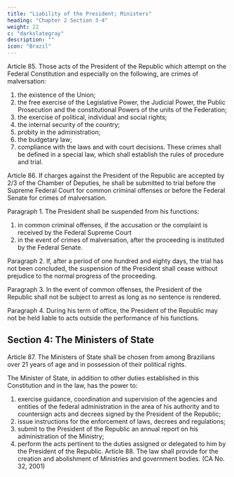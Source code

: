 ```yaml
---
title: "Liability of the President; Ministers"
heading: "Chapter 2 Section 3-4"
weight: 22
c: "darkslategray"
description: ""
icon: "Brazil"
---
```



Article 85.  Those acts of the President of the Republic which attempt on the Federal Constitution and especially on the following, are crimes of malversation:

1. the existence of the Union;
2.  the free exercise of the Legislative Power, the Judicial Power, the Public
Prosecution and the constitutional Powers of the units of the Federation;
3.   the exercise of political, individual and social rights;
4. the internal security of the country;
5. probity in the administration;
6.  the budgetary law;
7.   compliance with the laws and with court decisions.
These crimes shall be defined in a special law, which shall establish the rules of procedure and trial.

Article 86.  If charges against the President of the Republic are accepted by 2/3 of the Chamber of Deputies, he shall be submitted to trial before the Supreme Federal Court for common criminal offenses or before the Federal Senate for crimes of malversation.

Paragraph 1. The President shall be suspended from his functions:
1. in common criminal offenses, if the accusation or the complaint is received by the Federal Supreme Court
2.  in the event of crimes of malversation, after the proceeding is instituted by the Federal Senate.


Paragraph 2. If, after a period of one hundred and eighty days, the trial has not
been concluded, the suspension of the President shall cease without prejudice to the
normal progress of the proceeding.

Paragraph 3. In the event of common offenses, the President of the Republic shall
not be subject to arrest as long as no sentence is rendered.

Paragraph 4. During his term of office, the President of the Republic may not be
held liable to acts outside the performance of his functions.


## Section 4: The Ministers of State

Article 87. The Ministers of State shall be chosen from among Brazilians over 21 years of age and in possession of their political rights. 

The Minister of State, in addition to other duties established in this Constitution and in the law, has the power to:
1. exercise guidance, coordination and supervision of the agencies and entities
of the federal administration in the area of his authority and to countersign acts and
decrees signed by the President of the Republic;
2.  issue instructions for the enforcement of laws, decrees and regulations;
3.   submit to the President of the Republic an annual report on his
administration of the Ministry;
4. perform the acts pertinent to the duties assigned or delegated to him by
the President of the Republic.
Article 88.  The law shall provide for the creation and abolishment of Ministries
and government bodies. (CA No. 32, 2001)


